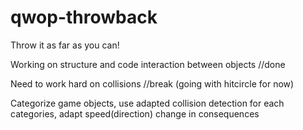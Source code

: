 # qwop-throwback
Throw it as far as you can!

Working on structure and code interaction between objects //done

Need to work hard on collisions //break (going with hitcircle for now)

Categorize game objects, use adapted collision detection for each categories, adapt speed(direction) change in consequences 
